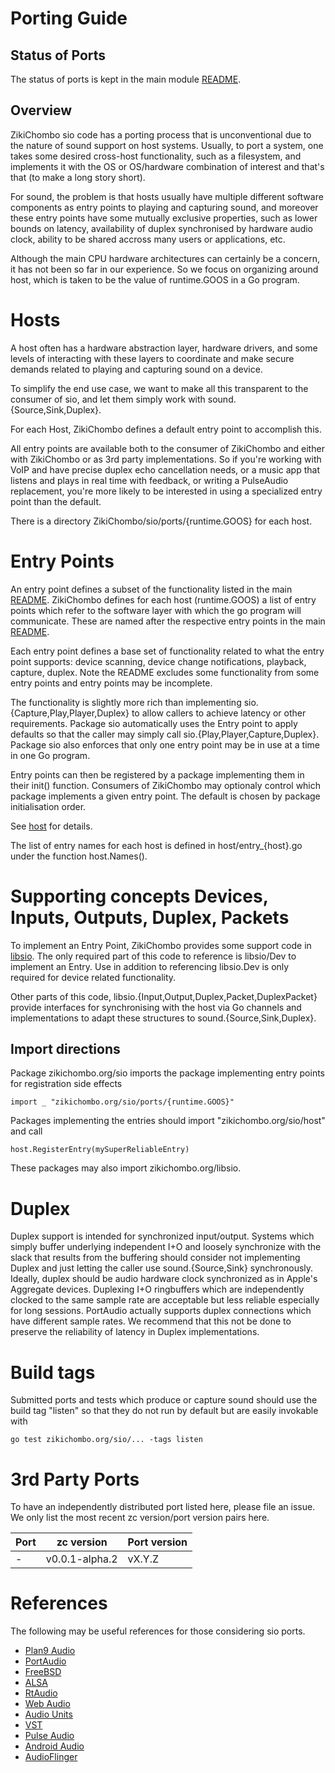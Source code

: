 # Porting Guide

## Status of Ports
The status of ports is kept in the main module [README](README.md).

## Overview
ZikiChombo sio code has a porting process that is unconventional due to the
nature of sound support on host systems.  Usually, to port a system, one takes some
desired cross-host functionality, such as a filesystem, and implements it with
the OS or OS/hardware combination of interest and that's that (to make a long
story short).

For sound, the problem is that hosts usually have multiple different software
components as entry points to playing and capturing sound, and moreover these
entry points have some mutually exclusive properties, such as lower bounds on
latency, availability of duplex synchronised by hardware audio clock, ability
to be shared accross many users or applications, etc.

Although the main CPU hardware architectures can certainly be a concern, it has
not been so far in our experience.  So we focus on organizing around host,
which is taken to be the value of runtime.GOOS in a Go program.

# Hosts
A host often has a hardware abstraction layer, hardware drivers, and some
levels of interacting with these layers to coordinate and make secure demands
related to playing and capturing sound on a device.

To simplify the end use case, we want to make all this transparent to the
consumer of sio, and let them simply work with sound.{Source,Sink,Duplex}.

For each Host, ZikiChombo defines a default entry point to accomplish this.

All entry points are available both to the consumer of ZikiChombo and either
with ZikiChombo or as 3rd party implementations.  So if you're working with
VoIP and have precise duplex echo cancellation needs, or a music app that
listens and plays in real time with feedback, or writing a PulseAudio
replacement, you're more likely to be interested in using a specialized entry
point than the default.

There is a directory ZikiChombo/sio/ports/{runtime.GOOS} for each host. 

# Entry Points
An entry point defines a subset of the functionality listed in the main
[README](README.md).  ZikiChombo defines for each host (runtime.GOOS) a list of
entry points which refer to the software layer with which the go program will
communicate.  These are named after the respective entry points in the main
[README](README.md).

Each entry point defines a base set of functionality related to what the entry
point supports:  device scanning, device change notifications, playback,
capture, duplex.  Note the README excludes some functionality from some
entry points and entry points may be incomplete.  

The functionality is slightly more rich than implementing
sio.{Capture,Play,Player,Duplex} to allow callers to achieve latency or other
requirements.  Package sio automatically uses the Entry point to apply defaults
so that the caller may simply call sio.{Play,Player,Capture,Duplex}.  Package
sio also enforces that only one entry point may be in use at a time in one Go
program.

Entry points can then be registered by a package implementing them in
their init() function.  Consumers of ZikiChombo may optionaly control which 
package implements a given entry point. The default is chosen by 
package initialisation order.

See [host](http://godoc.org/zikichombo.org/sio/host) for details.

The list of entry names for each host is defined in host/entry_{host}.go
under the function host.Names().


# Supporting concepts Devices, Inputs, Outputs, Duplex, Packets
To implement an Entry Point, ZikiChombo provides some support code in
[libsio](http://godoc.org/zikichombo.org/sio/libsio).  The only required part
of this code to reference is libsio/Dev to implement an Entry.  Use in
addition to referencing libsio.Dev is only required for device related functionality.

Other parts of this code, libsio.{Input,Output,Duplex,Packet,DuplexPacket}
provide interfaces for synchronising with the host via Go channels and
implementations to adapt these structures to sound.{Source,Sink,Duplex}.

## Import directions
Package zikichombo.org/sio imports the package implementing entry points 
for registration side effects

```
import _ "zikichombo.org/sio/ports/{runtime.GOOS}"
```

Packages implementing the entries should import "zikichombo.org/sio/host" and
call 
```
host.RegisterEntry(mySuperReliableEntry)
```

These packages may also import zikichombo.org/libsio.



# Duplex

Duplex support is intended for synchronized input/output.  Systems which simply
buffer underlying independent I+O and loosely synchronize with the slack that
results from the buffering should consider not implementing Duplex and just
letting the caller use sound.{Source,Sink} synchronously.  Ideally, duplex
should be audio hardware clock synchronized as in Apple's Aggregate devices.
Duplexing I+O ringbuffers which are independently clocked to the same sample
rate are acceptable but less reliable especially for long sessions.  PortAudio
actually supports duplex connections which have different sample rates.  We
recommend that this not be done to preserve the reliability of latency in
Duplex implementations.

# Build tags

Submitted ports and tests which produce or capture sound should use the build
tag "listen" so that they do not run by default but are easily invokable with 

```
go test zikichombo.org/sio/... -tags listen
```


# 3rd Party Ports
To have an independently distributed port listed here, please file an issue.
We only list the most recent zc version/port version pairs here.

| Port | zc version | Port version |
-------|------------|--------------|
|  -   |  v0.0.1-alpha.2 | vX.Y.Z  |


# References
The following may be useful references for those considering sio ports.
* [Plan9 Audio](http://man.cat-v.org/plan_9/3/audio)
* [PortAudio](http://portaudio.com)
* [FreeBSD](https://www.freebsd.org/doc/handbook/sound-setup.html)
* [ALSA](https://www.alsa-project.org/main/index.php/Main_Page)
* [RtAudio](http://www.music.mcgill.ca/~gary/rtaudio/)
* [Web Audio](https://www.w3.org/TR/webaudio/)
* [Audio Units](https://developer.apple.com/documentation/audiounit?language=objc)
* [VST](https://www.steinberg.net/en/company/technologies/vst3.html)
* [Pulse Audio](https://en.wikipedia.org/wiki/PulseAudio)
* [Android Audio](https://source.android.com/devices/audio/terminology)
* [AudioFlinger](https://android.googlesource.com/platform/frameworks/av/+/109347d421413303eb1678dd9e2aa9d40acf89d2/services/audioflinger/AudioFlinger.cpp)


